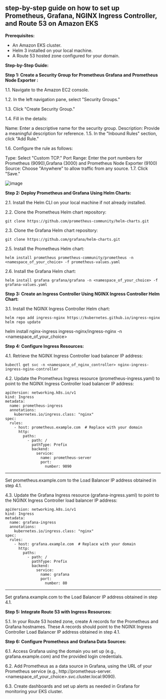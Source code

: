 ## step-by-step guide on how to set up Prometheus, Grafana, NGINX Ingress Controller, and Route 53 on Amazon EKS

**Prerequisites:**
- An Amazon EKS cluster.
- Helm 3 installed on your local machine.
- A Route 53 hosted zone configured for your domain.

**Step-by-Step Guide:**

**Step 1: Create a Security Group for Prometheus Grafana and Prometheus Node Exporter :**

1.1. Navigate to the Amazon EC2 console.

1.2. In the left navigation pane, select "Security Groups."

1.3. Click "Create Security Group."

1.4. Fill in the details:

Name: Enter a descriptive name for the security group.
Description: Provide a meaningful description for reference.
1.5. In the "Inbound Rules" section, click "Add Rule."

1.6. Configure the rule as follows:

Type: Select "Custom TCP."
Port Range: Enter the port numbers for Prometheus (9090),Grafana (3000) and Prometheus Node Exporter (9100)
Source: Choose "Anywhere" to allow traffic from any source.
1.7. Click "Save."

![image](https://github.com/vijaybiradar/DevOps-AWS-Interview-QA/assets/38376802/afef79d5-69d9-49ce-b719-92deeec86072)


**Step 2: Deploy Prometheus and Grafana Using Helm Charts:**

2.1. Install the Helm CLI on your local machine if not already installed.

2.2. Clone the Prometheus Helm chart repository:
```
git clone https://github.com/prometheus-community/helm-charts.git
```
2.3. Clone the Grafana Helm chart repository:

```
git clone https://github.com/grafana/helm-charts.git
```
2.5. Install the Prometheus Helm chart:

```
helm install prometheus prometheus-community/prometheus -n <namespace_of_your_choice> -f prometheus-values.yaml
```
2.6. Install the Grafana Helm chart:

```
helm install grafana grafana/grafana -n <namespace_of_your_choice> -f grafana-values.yaml
```
**Step 3: Create an Ingress Controller Using NGINX Ingress Controller Helm Chart:**

3.1. Install the NGINX Ingress Controller Helm chart:

```
helm repo add ingress-nginx https://kubernetes.github.io/ingress-nginx
helm repo update
```

helm install nginx-ingress ingress-nginx/ingress-nginx -n <namespace_of_your_choice>

**Step 4: Configure Ingress Resources:**

4.1. Retrieve the NGINX Ingress Controller load balancer IP address:

```
kubectl get svc -n <namespace_of_nginx_controller> nginx-ingress-ingress-nginx-controller
```
4.2. Update the Prometheus Ingress resource (prometheus-ingress.yaml) to point to the NGINX Ingress Controller load balancer IP address:

```
apiVersion: networking.k8s.io/v1
kind: Ingress
metadata:
  name: prometheus-ingress
  annotations:
    kubernetes.io/ingress.class: "nginx"
spec:
  rules:
    - host: prometheus.example.com  # Replace with your domain
      http:
        paths:
          - path: /
            pathType: Prefix
            backend:
              service:
                name: prometheus-server
                port:
                  number: 9090
```
---
Set prometheus.example.com to the Load Balancer IP address obtained in step 4.1.

4.3. Update the Grafana Ingress resource (grafana-ingress.yaml) to point to the NGINX Ingress Controller load balancer IP address:

```
apiVersion: networking.k8s.io/v1
kind: Ingress
metadata:
  name: grafana-ingress
  annotations:
    kubernetes.io/ingress.class: "nginx"
spec:
  rules:
    - host: grafana.example.com  # Replace with your domain
      http:
        paths:
          - path: /
            pathType: Prefix
            backend:
              service:
                name: grafana
                port:
                  number: 80
```
---
Set grafana.example.com to the Load Balancer IP address obtained in step 4.1.

**Step 5: Integrate Route 53 with Ingress Resources:**

5.1. In your Route 53 hosted zone, create A records for the Prometheus and Grafana hostnames. These A records should point to the NGINX Ingress Controller Load Balancer IP address obtained in step 4.1.

**Step 6: Configure Prometheus and Grafana Data Sources:**

6.1. Access Grafana using the domain you set up (e.g., grafana.example.com) and the provided login credentials.

6.2. Add Prometheus as a data source in Grafana, using the URL of your Prometheus service (e.g., http://prometheus-server.<namespace_of_your_choice>.svc.cluster.local:9090).

6.3. Create dashboards and set up alerts as needed in Grafana for monitoring your EKS cluster.

